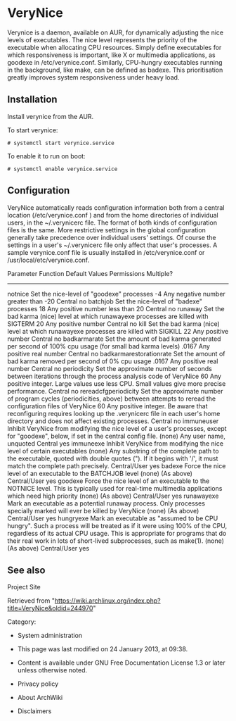 VeryNice
========

Verynice is a daemon, available on AUR, for dynamically adjusting the
nice levels of executables. The nice level represents the priority of
the executable when allocating CPU resources. Simply define executables
for which responsiveness is important, like X or multimedia
applications, as goodexe in /etc/verynice.conf. Similarly, CPU-hungry
executables running in the background, like make, can be defined as
badexe. This prioritisation greatly improves system responsiveness under
heavy load.

Installation
------------

Install verynice from the AUR.

To start verynice:

    # systemctl start verynice.service

To enable it to run on boot:

    # systemctl enable verynice.service

Configuration
-------------

VeryNice automatically reads configuration information both from a
central location (/etc/verynice.conf ) and from the home directories of
individual users, in the ~/.verynicerc file. The format of both kinds of
configuration files is the same. More restrictive settings in the global
configuration generally take precedence over individual users' settings.
Of course the settings in a user's ~/.verynicerc file only affect that
user's processes. A sample verynice.conf file is usually installed in
/etc/verynice.conf or /usr/local/etc/verynice.conf.

  Parameter                 Function                                                                                                                                                                                                                                                                   Default   Values                                                                                                                                                             Permissions    Multiple?
  ------------------------- -------------------------------------------------------------------------------------------------------------------------------------------------------------------------------------------------------------------------------------------------------------------------- --------- ------------------------------------------------------------------------------------------------------------------------------------------------------------------ -------------- -----------
  notnice                   Set the nice-level of "goodexe" processes                                                                                                                                                                                                                                  -4        Any negative number greater than -20                                                                                                                               Central        no
  batchjob                  Set the nice-level of "badexe" processes                                                                                                                                                                                                                                   18        Any positive number less than 20                                                                                                                                   Central        no
  runaway                   Set the bad karma (nice) level at which runawayexe processes are killed with SIGTERM                                                                                                                                                                                       20        Any positive number                                                                                                                                                Central        no
  kill                      Set the bad karma (nice) level at which runawayexe processes are killed with SIGKILL                                                                                                                                                                                       22        Any positive number                                                                                                                                                Central        no
  badkarmarate              Set the amount of bad karma generated per second of 100% cpu usage (for small bad karma levels)                                                                                                                                                                            .0167     Any positive real number                                                                                                                                           Central        no
  badkarmarestorationrate   Set the amount of bad karma removed per second of 0% cpu usage                                                                                                                                                                                                             .0167     Any positive real number                                                                                                                                           Central        no
  periodicity               Set the approximate number of seconds between iterations through the process analysis code of VeryNice                                                                                                                                                                     60        Any positive integer. Large values use less CPU. Small values give more precise performance.                                                                       Central        no
  rereadcfgperiodicity      Set the approximate number of program cycles (periodicities, above) between attempts to reread the configuration files of VeryNice                                                                                                                                         60        Any positive integer. Be aware that reconfiguring requires looking up the .verynicerc file in each user's home directory and does not affect existing processes.   Central        no
  immuneuser                Inhibit VeryNice from modifying the nice level of a user's processes, except for "goodexe", below, if set in the central config file.                                                                                                                                      (none)    Any user name, unquoted                                                                                                                                            Central        yes
  immuneexe                 Inhibit VeryNice from modifying the nice level of certain executables                                                                                                                                                                                                      (none)    Any substring of the complete path to the executable, quoted with double quotes ("). If it begins with '/', it must match the complete path precisely.             Central/User   yes
  badexe                    Force the nice level of an executable to the BATCHJOB level                                                                                                                                                                                                                (none)    (As above)                                                                                                                                                         Central/User   yes
  goodexe                   Force the nice level of an executable to the NOTNICE level. This is typically used for real-time multimedia applications which need high priority                                                                                                                          (none)    (As above)                                                                                                                                                         Central/User   yes
  runawayexe                Mark an executable as a potential runaway process. Only processes specially marked will ever be killed by VeryNice                                                                                                                                                         (none)    (As above)                                                                                                                                                         Central/User   yes
  hungryexe                 Mark an executable as "assumed to be CPU hungry". Such a process will be treated as if it were using 100% of the CPU, regardless of its actual CPU usage. This is appropriate for programs that do their real work in lots of short-lived subprocesses, such as make(1).   (none)    (As above)                                                                                                                                                         Central/User   yes

See also
--------

Project Site

Retrieved from
"https://wiki.archlinux.org/index.php?title=VeryNice&oldid=244970"

Category:

-   System administration

-   This page was last modified on 24 January 2013, at 09:38.
-   Content is available under GNU Free Documentation License 1.3 or
    later unless otherwise noted.
-   Privacy policy
-   About ArchWiki
-   Disclaimers
